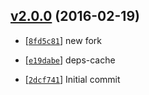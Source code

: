 <!-- 434226a 1455850801000 -->

## [v2.0.0](https://github.com/reducejs/deps-cache/commit/434226a) (2016-02-19)

* [[`8fd5c81`](https://github.com/reducejs/deps-cache/commit/8fd5c81)] new fork

* [[`e19dabe`](https://github.com/reducejs/deps-cache/commit/e19dabe)] deps-cache

* [[`2dcf741`](https://github.com/reducejs/deps-cache/commit/2dcf741)] Initial commit

